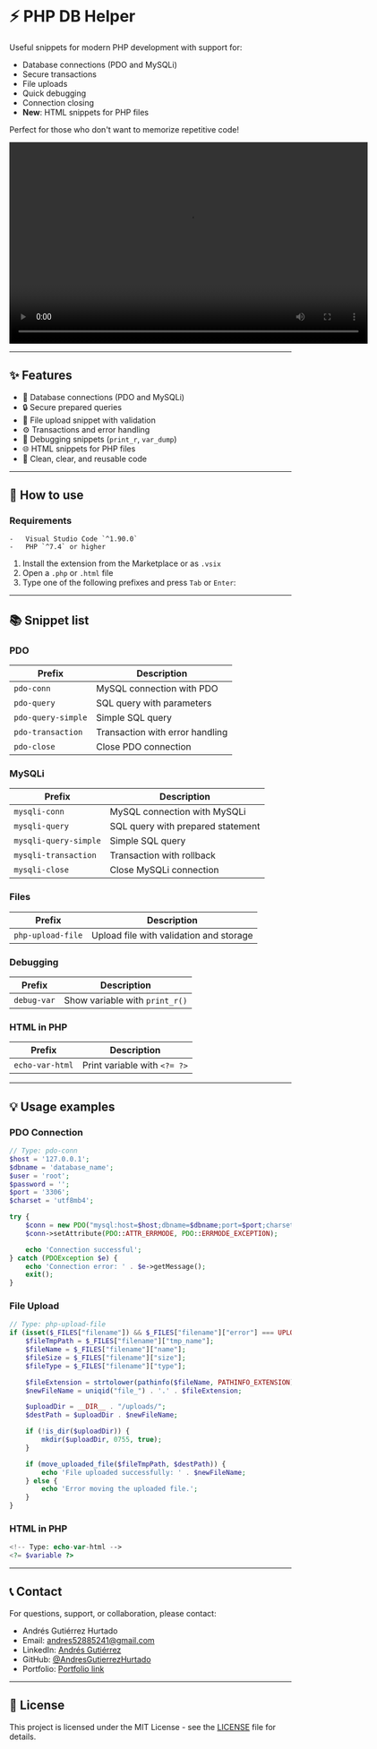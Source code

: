 # ⚡ PHP DB Helper

Useful snippets for modern PHP development with support for:

-   Database connections (PDO and MySQLi)
-   Secure transactions
-   File uploads
-   Quick debugging
-   Connection closing
-   **New**: HTML snippets for PHP files

Perfect for those who don't want to memorize repetitive code!

<video width="640" height="360" controls>
    <source src="https://res.cloudinary.com/dyuh7jesr/video/upload/demo_akuqww.mp4" type="video/mp4">
    Your browser does not support video playback.
</video>

---

## ✨ Features

-   🔌 Database connections (PDO and MySQLi)
-   🔒 Secure prepared queries
-   📂 File upload snippet with validation
-   ⚙️ Transactions and error handling
-   🐞 Debugging snippets (`print_r`, `var_dump`)
-   🌐 HTML snippets for PHP files
-   📄 Clean, clear, and reusable code

---

## 🚀 How to use

### Requirements

    -   Visual Studio Code `^1.90.0`
    -   PHP `^7.4` or higher

1. Install the extension from the Marketplace or as `.vsix`
2. Open a `.php` or `.html` file
3. Type one of the following prefixes and press `Tab` or `Enter`:

---

## 📚 Snippet list

### PDO

| Prefix             | Description                     |
| ------------------ | ------------------------------- |
| `pdo-conn`         | MySQL connection with PDO       |
| `pdo-query`        | SQL query with parameters       |
| `pdo-query-simple` | Simple SQL query                |
| `pdo-transaction`  | Transaction with error handling |
| `pdo-close`        | Close PDO connection            |

### MySQLi

| Prefix                | Description                       |
| --------------------- | --------------------------------- |
| `mysqli-conn`         | MySQL connection with MySQLi      |
| `mysqli-query`        | SQL query with prepared statement |
| `mysqli-query-simple` | Simple SQL query                  |
| `mysqli-transaction`  | Transaction with rollback         |
| `mysqli-close`        | Close MySQLi connection           |

### Files

| Prefix            | Description                             |
| ----------------- | --------------------------------------- |
| `php-upload-file` | Upload file with validation and storage |

### Debugging

| Prefix      | Description                    |
| ----------- | ------------------------------ |
| `debug-var` | Show variable with `print_r()` |

### HTML in PHP

| Prefix          | Description                  |
| --------------- | ---------------------------- |
| `echo-var-html` | Print variable with `<?= ?>` |

---

## 💡 Usage examples

### PDO Connection

```php
// Type: pdo-conn
$host = '127.0.0.1';
$dbname = 'database_name';
$user = 'root';
$password = '';
$port = '3306';
$charset = 'utf8mb4';

try {
    $conn = new PDO("mysql:host=$host;dbname=$dbname;port=$port;charset=$charset", $user, $password);
    $conn->setAttribute(PDO::ATTR_ERRMODE, PDO::ERRMODE_EXCEPTION);

    echo 'Connection successful';
} catch (PDOException $e) {
    echo 'Connection error: ' . $e->getMessage();
    exit();
}
```

### File Upload

```php
// Type: php-upload-file
if (isset($_FILES["filename"]) && $_FILES["filename"]["error"] === UPLOAD_ERR_OK) {
    $fileTmpPath = $_FILES["filename"]["tmp_name"];
    $fileName = $_FILES["filename"]["name"];
    $fileSize = $_FILES["filename"]["size"];
    $fileType = $_FILES["filename"]["type"];

    $fileExtension = strtolower(pathinfo($fileName, PATHINFO_EXTENSION));
    $newFileName = uniqid("file_") . '.' . $fileExtension;

    $uploadDir = __DIR__ . "/uploads/";
    $destPath = $uploadDir . $newFileName;

    if (!is_dir($uploadDir)) {
        mkdir($uploadDir, 0755, true);
    }

    if (move_uploaded_file($fileTmpPath, $destPath)) {
        echo 'File uploaded successfully: ' . $newFileName;
    } else {
        echo 'Error moving the uploaded file.';
    }
}
```

### HTML in PHP

```php
<!-- Type: echo-var-html -->
<?= $variable ?>
```

---

## 📞 Contact

For questions, support, or collaboration, please contact:

-   Andrés Gutiérrez Hurtado
-   Email: [andres52885241@gmail.com](mailto:andres52885241@gmail.com)
-   LinkedIn: [Andrés Gutiérrez](https://www.linkedin.com/in/andr%C3%A9s-guti%C3%A9rrez-hurtado-25946728b/)
-   GitHub: [@AndresGutierrezHurtado](https://github.com/AndresGutierrezHurtado)
-   Portfolio: [Portfolio link](https://andres-portfolio-b4dv.onrender.com)

---

## 📄 License

This project is licensed under the MIT License - see the [LICENSE](LICENSE) file for details.
